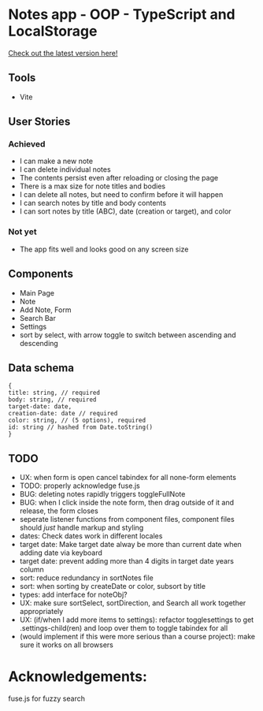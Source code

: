 # Notes app - OOP - TypeScript and LocalStorage

[Check out the latest version here!](https://crows-note-app.surge.sh)

## Tools

- Vite

## User Stories

### Achieved

- I can make a new note
- I can delete individual notes
- The contents persist even after reloading or closing the page
- There is a max size for note titles and bodies
- I can delete all notes, but need to confirm before it will happen
- I can search notes by title and body contents
- I can sort notes by title (ABC), date (creation or target), and color

### Not yet

- The app fits well and looks good on any screen size

## Components

- Main Page
- Note
- Add Note, Form
- Search Bar
- Settings
- sort by select, with arrow toggle to switch between ascending and descending

## Data schema

```
{
title: string, // required
body: string, // required
target-date: date,
creation-date: date // required
color: string, // (5 options), required
id: string // hashed from Date.toString()
}
```

## TODO

- UX: when form is open cancel tabindex for all none-form elements
- TODO: properly acknowledge fuse.js
- BUG: deleting notes rapidly triggers toggleFullNote
- BUG: when I click inside the note form, then drag outside of it and release, the form closes
- seperate listener functions from component files, component files should _just_ handle markup and styling
- dates: Check dates work in different locales
- target date: Make target date alway be more than current date when adding date via keyboard
- target date: prevent adding more than 4 digits in target date years column
- sort: reduce redundancy in sortNotes file
- sort: when sorting by createDate or color, subsort by title
- types: add interface for noteObj?
- UX: make sure sortSelect, sortDirection, and Search all work together appropriately
- UX: (if/when I add more items to settings): refactor togglesettings to get .settings-child(ren) and loop over them to toggle tabindex for all
- (would implement if this were more serious than a course project): make sure it works on all browsers

# Acknowledgements:

fuse.js for fuzzy search
